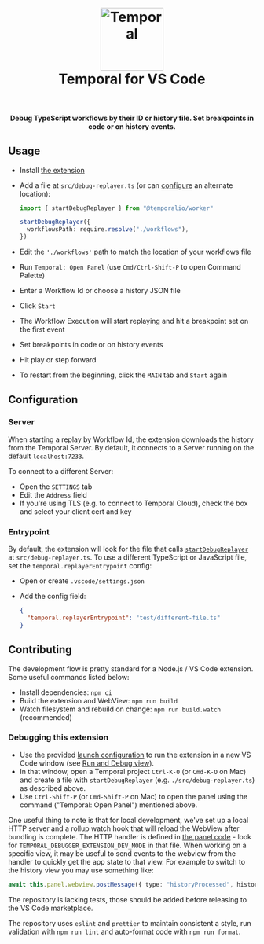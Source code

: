 <h1 align="center">
  <br>
    <img src="https://assets.temporal.io/w/vscode-icon.png" alt="Temporal" width="128">
  <br>
  Temporal for VS Code
  <br>
  <br>
</h1>

<h4 align="center">Debug TypeScript workflows by their ID or history file. Set breakpoints in code or on history events.</h4>

## Usage

- Install [the extension](https://marketplace.visualstudio.com/items?itemName=temporal-technologies.temporalio)
- Add a file at `src/debug-replayer.ts` (or can [configure](#entrypoint) an alternate location):

  ```ts
  import { startDebugReplayer } from "@temporalio/worker"

  startDebugReplayer({
    workflowsPath: require.resolve("./workflows"),
  })
  ```

- Edit the `'./workflows'` path to match the location of your workflows file
- Run `Temporal: Open Panel` (use `Cmd/Ctrl-Shift-P` to open Command Palette)
- Enter a Workflow Id or choose a history JSON file
- Click `Start`
- The Workflow Execution will start replaying and hit a breakpoint set on the first event
- Set breakpoints in code or on history events
- Hit play or step forward
- To restart from the beginning, click the `MAIN` tab and `Start` again

## Configuration

### Server

When starting a replay by Workflow Id, the extension downloads the history from the Temporal Server. By default, it connects to a Server running on the default `localhost:7233`.

To connect to a different Server:

- Open the `SETTINGS` tab
- Edit the `Address` field
- If you're using TLS (e.g. to connect to Temporal Cloud), check the box and select your client cert and key

### Entrypoint

By default, the extension will look for the file that calls [`startDebugReplayer`](https://typescript.temporal.io/api/namespaces/worker#startdebugreplayer) at `src/debug-replayer.ts`. To use a different TypeScript or JavaScript file, set the `temporal.replayerEntrypoint` config:

- Open or create `.vscode/settings.json`
- Add the config field:

  ```json
  {
    "temporal.replayerEntrypoint": "test/different-file.ts"
  }
  ```

## Contributing

The development flow is pretty standard for a Node.js / VS Code extension. Some useful commands listed below:

- Install dependencies: `npm ci`
- Build the extension and WebView: `npm run build`
- Watch filesystem and rebuild on change: `npm run build.watch` (recommended)

### Debugging this extension

- Use the provided [launch configuration](./.vscode/launch.json) to run the extension in a new VS Code window (see [Run and Debug view](https://code.visualstudio.com/docs/editor/debugging#_run-and-debug-view)).
- In that window, open a Temporal project `Ctrl-K-O` (or `Cmd-K-O` on Mac) and create a file with `startDebugReplayer` (e.g. `./src/debug-replayer.ts`) as described above.
- Use `Ctrl-Shift-P` (or `Cmd-Shift-P` on Mac) to open the panel using the command ("Temporal: Open Panel") mentioned above.

One useful thing to note is that for local development, we've set up a local HTTP server and a rollup watch hook that
will reload the WebView after bundling is complete. The HTTP handler is defined in [the panel
code](./extension/src/panel.ts) - look for `TEMPORAL_DEBUGGER_EXTENSION_DEV_MODE` in that file. When working on a
specific view, it may be useful to send events to the webview from the handler to quickly get the app state to that
view. For example to switch to the history view you may use something like:

```ts
await this.panel.webview.postMessage({ type: "historyProcessed", history })
```

The repository is lacking tests, those should be added before releasing to the VS Code marketplace.

The repository uses `eslint` and `prettier` to maintain consistent a style, run validation with `npm run lint` and
auto-format code with `npm run format`.
